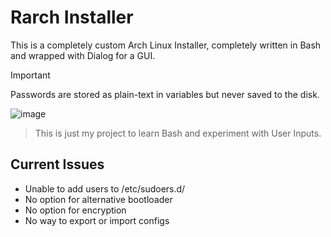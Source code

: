 # Rarch Installer
This is a completely custom Arch Linux Installer, completely written in Bash and wrapped with Dialog for a GUI.
> [!IMPORTANT]
> Passwords are stored as plain-text in variables but never saved to the disk.

![image](https://github.com/RileyMeta/Arch_Installer/assets/32332593/50a8ec34-7f50-499c-8903-1ac8a470a4a1)



> This is just my project to learn Bash and experiment with User Inputs.


## Current Issues
- Unable to add users to /etc/sudoers.d/
- No option for alternative bootloader
- No option for encryption
- No way to export or import configs
